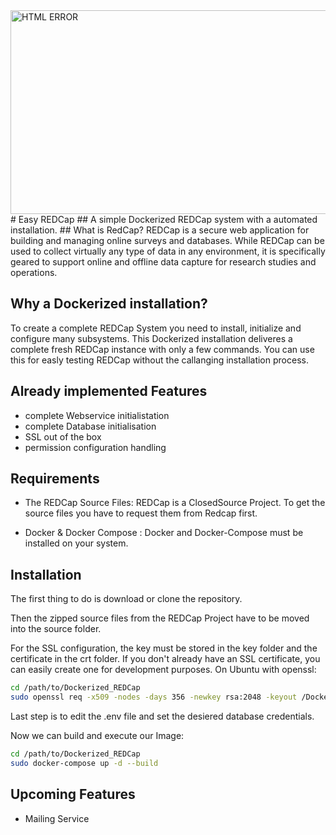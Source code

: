 <img src="pokerBot/Images/Banner.png" alt="HTML ERROR" width="538" height="326">
# Easy REDCap
## A simple Dockerized REDCap system with a automated installation.
## What is RedCap?
REDCap is a secure web application for building and managing online surveys and databases. While REDCap can be used to collect virtually any type of data in any environment, it is specifically geared to support online and offline data capture for research studies and operations.

## Why a Dockerized installation?
To create a complete REDCap System you need to install, initialize and configure many subsystems. This Dockerized installation deliveres a complete fresh REDCap instance with only a few commands. You can use this for easly testing REDCap without the callanging installation process.

## Already implemented Features
- complete Webservice initialistation
- complete Database initialisation
- SSL out of the box
- permission configuration handling

## Requirements
- The REDCap Source Files:
REDCap is a ClosedSource Project. To get the source files you have to request them from Redcap first.

- Docker & Docker Compose :
Docker and Docker-Compose must be installed on your system.

## Installation
The first thing to do is download or clone the repository.

Then the zipped source files from the REDCap Project have to be moved into the source folder.

For the SSL configuration, the key must be stored in the key folder and the certificate in the crt folder.
If you don't already have an SSL certificate, you can easily create one for development purposes.
On Ubuntu with openssl:
```sh
cd /path/to/Dockerized_REDCap
sudo openssl req -x509 -nodes -days 356 -newkey rsa:2048 -keyout /Dockerized_REDCap/Webservice/ssl/key/redcap.key -out /Dockerized_REDCap/Webservice/ssl/crt/redcap.crt
```

Last step is to edit the .env file and set the desiered database credentials.

Now we can build and execute our Image:
```sh
cd /path/to/Dockerized_REDCap
sudo docker-compose up -d --build
```

## Upcoming Features
- Mailing Service
